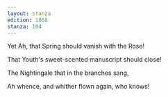 ```yaml
---
layout: stanza
edition: 1868
stanza: 104
---
```


Yet Ah, that Spring should vanish with the Rose!

That Youth's sweet-scented manuscript should close!

The Nightingale that in the branches sang,

Ah whence, and whither flown again, who knows!